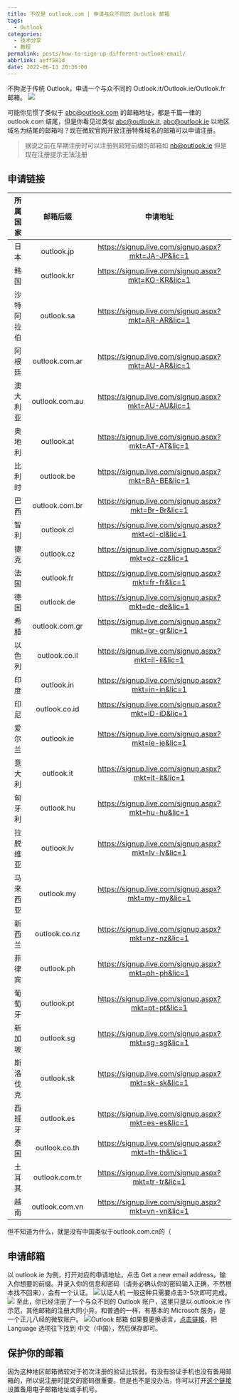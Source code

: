 ```yaml
---
title: 不仅是 outlook.com | 申请与众不同的 Outlook 邮箱
tags:
  - Outlook
categories:
  - 技术分享
  - 教程
permalink: posts/how-to-sign-up-different-outlook-email/
abbrlink: aeff581d
date: 2022-06-13 20:36:00
---
```

不拘泥于传统 Outlook，申请一个与众不同的 Outlook.it/Outlook.ie/Outlook.fr 邮箱。
![](https://pic.rmb.bdstatic.com/bjh/da66dc778eb58ee35adc1de5c5bdd323.png)
<!--more-->

可能你见惯了类似于 abc@outlook.com 的邮箱地址，都是千篇一律的 outlook.com 结尾，但是你看见过类似 abc@outlook.it, abc@outlook.ie 以地区域名为结尾的邮箱吗？现在微软官网开放注册特殊域名的邮箱可以申请注册。

> 据说之前在早期注册时可以注册到超短前缀的邮箱如 nb@outlook.ie 但是现在注册提示无法注册


## 申请链接

|所属国家|邮箱后缀|申请地址|
|:-:|:-:|:-:|
|日本|outlook.jp|https://signup.live.com/signup.aspx?mkt=JA-JP&lic=1|
|韩国|outlook.kr|https://signup.live.com/signup.aspx?mkt=KO-KR&lic=1|
|沙特阿拉伯|outlook.sa|https://signup.live.com/signup.aspx?mkt=AR-AR&lic=1|
|阿根廷|outlook.com.ar|https://signup.live.com/signup.aspx?mkt=AU-AR&lic=1|
|澳大利亚|outlook.com.au|https://signup.live.com/signup.aspx?mkt=AU-AU&lic=1|
|奥地利|outlook.at|https://signup.live.com/signup.aspx?mkt=AT-AT&lic=1|
|比利时|outlook.be|https://signup.live.com/signup.aspx?mkt=BA-BE&lic=1|
|巴西|outlook.com.br|https://signup.live.com/signup.aspx?mkt=Br-Br&lic=1|
|智利|outlook.cl|https://signup.live.com/signup.aspx?mkt=cl-cl&lic=1|
|捷克|outlook.cz|https://signup.live.com/signup.aspx?mkt=cz-cz&lic=1|
|法国|outlook.fr|https://signup.live.com/signup.aspx?mkt=fr-fr&lic=1|
|德国|outlook.de|https://signup.live.com/signup.aspx?mkt=de-de&lic=1|
|希腊|outlook.com.gr|https://signup.live.com/signup.aspx?mkt=gr-gr&lic=1|
|以色列|outlook.co.il|https://signup.live.com/signup.aspx?mkt=il-il&lic=1|
|印度|outlook.in|https://signup.live.com/signup.aspx?mkt=in-in&lic=1|
|印尼|outlook.co.id|https://signup.live.com/signup.aspx?mkt=iD-iD&lic=1|
|爱尔兰|outlook.ie|https://signup.live.com/signup.aspx?mkt=ie-ie&lic=1|
|意大利|outlook.it|https://signup.live.com/signup.aspx?mkt=it-it&lic=1|
|匈牙利|outlook.hu|https://signup.live.com/signup.aspx?mkt=hu-hu&lic=1|
|拉脱维亚|outlook.lv|https://signup.live.com/signup.aspx?mkt=lv-lv&lic=1|
|马来西亚|outlook.my|https://signup.live.com/signup.aspx?mkt=my-my&lic=1|
|新西兰|outlook.co.nz|https://signup.live.com/signup.aspx?mkt=nz-nz&lic=1|
|菲律宾|outlook.ph|https://signup.live.com/signup.aspx?mkt=ph-ph&lic=1|
|葡萄牙|outlook.pt|https://signup.live.com/signup.aspx?mkt=pt-pt&lic=1|
|新加坡|outlook.sg|https://signup.live.com/signup.aspx?mkt=sg-sg&lic=1|
|斯洛伐克|outlook.sk|https://signup.live.com/signup.aspx?mkt=sk-sk&lic=1|
|西班牙|outlook.es|https://signup.live.com/signup.aspx?mkt=es-es&lic=1|
|泰国|outlook.co.th|https://signup.live.com/signup.aspx?mkt=th-th&lic=1|
|土耳其|outlook.com.tr|https://signup.live.com/signup.aspx?mkt=tr-tr&lic=1|
|越南|outlook.com.vn|https://signup.live.com/signup.aspx?mkt=vn-vn&lic=1|

但不知道为什么，就是没有中国类似于outlook.com.cn的（

## 申请邮箱

以 outlook.ie 为例，打开对应的申请地址，点击 Get a new email address。输入你想要的前缀。并录入你的信息和密码（请务必确认你的密码输入正确，不然根本找不回来），会有一个认证。
![认证人机](https://pic.rmb.bdstatic.com/bjh/172377eab3608c65fd87290078938c88.png)
一般这种只需要点击3-5次即可完成。
![](https://pic.rmb.bdstatic.com/bjh/3dc1afd7db7f39142a481b415b537deb.png)
至此，你已经注册了一个与众不同的 Outlook 账户，这里只是以 outlook.ie 作示范，其他邮箱的注册大同小异。和普通的一样，有基本的 Microsoft 服务，是一个正儿八经的微软账户。
![Outlook 邮箱](https://pic.rmb.bdstatic.com/bjh/794ae43aad42daf1faa6883281062fb6.png)
如果要更换语言，[点击链接](https://outlook.live.com/mail/0/options/general/timeAndLanguage)，把 Language 选项往下找到 中文（中国），然后保存即可。

## 保护你的邮箱

因为这种地区邮箱微软对于初次注册的验证比较弱，有没有验证手机也没有备用邮箱的，所以说注册时提交的密码很重要。但是也不是没办法，你可以打开[这个链接](https://account.live.com/proofs/Add?mkt=ZH-CN&uiflavor=web&mpcxt=CATB&ocxt=TFA)设置备用电子邮箱地址或手机号。
